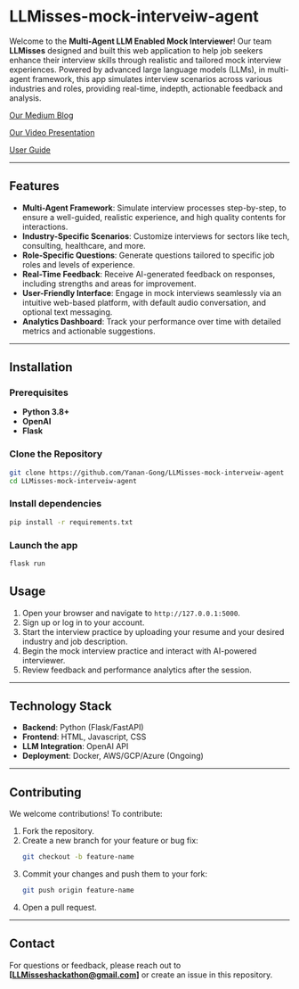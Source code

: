 # LLMisses-mock-interveiw-agent

Welcome to the **Multi-Agent LLM Enabled Mock Interviewer**! Our team **LLMisses** designed and built this web application to help job seekers enhance their interview skills through realistic and tailored mock interview experiences. Powered by advanced large language models (LLMs), in multi-agent framework, this app simulates interview scenarios across various industries and roles, providing real-time, indepth, actionable feedback and analysis.

[Our Medium Blog](https://medium.com/@wendyXdata/ai-enabled-mock-interviewer-7f336cb8124a)

[Our Video Presentation](https://youtu.be/dRxGk8MP5Fc)

[User Guide](https://docs.google.com/presentation/d/1bjm0Sk-CkGZmKPyN5jOXONspp56Mfup3zcvKQHhWV8M/edit?pli=1#slide=id.gc6f80d1ff_0_66)


---

## Features

- **Multi-Agent Framework**: Simulate interview processes step-by-step, to ensure a well-guided, realistic experience, and high quality contents for interactions.
- **Industry-Specific Scenarios**: Customize interviews for sectors like tech, consulting, healthcare, and more.
- **Role-Specific Questions**: Generate questions tailored to specific job roles and levels of experience.
- **Real-Time Feedback**: Receive AI-generated feedback on responses, including strengths and areas for improvement.
- **User-Friendly Interface**: Engage in mock interviews seamlessly via an intuitive web-based platform, with default audio conversation, and optional text messaging.
- **Analytics Dashboard**: Track your performance over time with detailed metrics and actionable suggestions.

---

## Installation

### Prerequisites
- **Python 3.8+**
- **OpenAI** 
- **Flask** 

### Clone the Repository
```bash
git clone https://github.com/Yanan-Gong/LLMisses-mock-interveiw-agent
cd LLMisses-mock-interveiw-agent
```

### Install dependencies
```bash
pip install -r requirements.txt
```
### Launch the app
```bash
flask run
```

## Usage

1. Open your browser and navigate to `http://127.0.0.1:5000`.
2. Sign up or log in to your account.
3. Start the interview practice by uploading your resume and your desired industry and job description.
4. Begin the mock interview practice and interact with AI-powered interviewer.
5. Review feedback and performance analytics after the session.

---

## Technology Stack

- **Backend**: Python (Flask/FastAPI)
- **Frontend**: HTML, Javascript, CSS
- **LLM Integration**: OpenAI API 
- **Deployment**: Docker, AWS/GCP/Azure (Ongoing)

---

## Contributing

We welcome contributions! To contribute:

1. Fork the repository.
2. Create a new branch for your feature or bug fix:
   ```bash
   git checkout -b feature-name
   ```
3. Commit your changes and push them to your fork:
   ```bash
   git push origin feature-name
   ```
4. Open a pull request.


---


## Contact

For questions or feedback, please reach out to **[LLMisseshackathon@gmail.com]** or create an issue in this repository.
